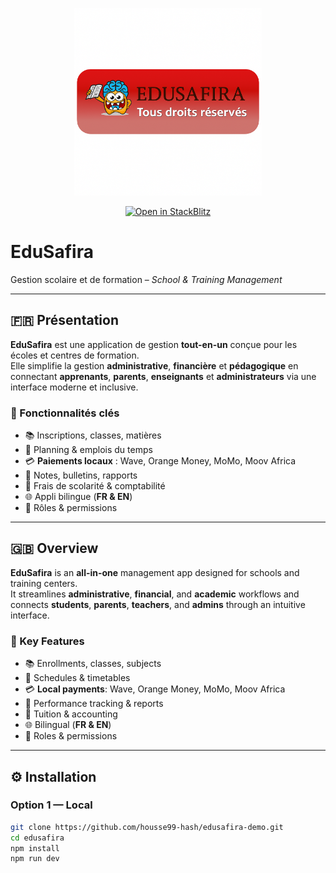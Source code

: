 <p align="center">
  <img src="public/edusafira-badge.png" alt="EduSafira" width="300"/>
</p>

<p align="center">
  <a href="https://stackblitz.com/github/housse99-hash/edusafira-demo">
    <img src="https://developer.stackblitz.com/img/open_in_stackblitz.svg" alt="Open in StackBlitz"/>
  </a>
</p>

# EduSafira
Gestion scolaire et de formation – *School & Training Management*

---

## 🇫🇷 Présentation

**EduSafira** est une application de gestion **tout-en-un** conçue pour les écoles et centres de formation.  
Elle simplifie la gestion **administrative**, **financière** et **pédagogique** en connectant **apprenants**, **parents**, **enseignants** et **administrateurs** via une interface moderne et inclusive.

### 🚀 Fonctionnalités clés
- 📚 Inscriptions, classes, matières
- 📅 Planning & emplois du temps
- 💳 **Paiements locaux** : Wave, Orange Money, MoMo, Moov Africa
- 📝 Notes, bulletins, rapports
- 💼 Frais de scolarité & comptabilité
- 🌐 Appli bilingue (**FR & EN**)
- 🔐 Rôles & permissions

---

## 🇬🇧 Overview

**EduSafira** is an **all-in-one** management app designed for schools and training centers.  
It streamlines **administrative**, **financial**, and **academic** workflows and connects **students**, **parents**, **teachers**, and **admins** through an intuitive interface.

### 🚀 Key Features
- 📚 Enrollments, classes, subjects
- 📅 Schedules & timetables
- 💳 **Local payments**: Wave, Orange Money, MoMo, Moov Africa
- 📝 Performance tracking & reports
- 💼 Tuition & accounting
- 🌐 Bilingual (**FR & EN**)
- 🔐 Roles & permissions

---

## ⚙️ Installation

### Option 1 — Local
```bash
git clone https://github.com/housse99-hash/edusafira-demo.git
cd edusafira
npm install
npm run dev

